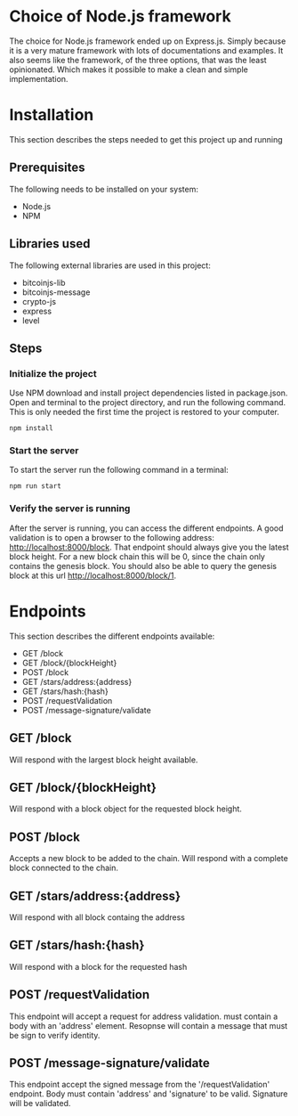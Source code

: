# Choice of Node.js framework
The choice for Node.js framework ended up on Express.js. Simply because it is a very mature framework with lots of documentations and examples. It also seems like the framework, of the three options, that was the least opinionated. Which makes it possible to make a clean and simple implementation.

# Installation

This section describes the steps needed to get this project up and running

## Prerequisites
The following needs to be installed on your system:
- Node.js
- NPM

## Libraries used
The following external libraries are used in this project:
- bitcoinjs-lib
- bitcoinjs-message
- crypto-js
- express
- level

## Steps
### Initialize the project
Use NPM download and install project dependencies listed in package.json.
Open and terminal to the project directory, and run the following command. This is only needed the first time the project is restored to your computer.
```
npm install
```

### Start the server
To start the server run the following command in a terminal:
```
npm run start
```

### Verify the server is running
After the server is running, you can access the different endpoints. A good validation is to open a browser to the following address: [http://localhost:8000/block](http://localhost:8000/block). That endpoint should always give you the latest block height. For a new block chain this will be 0, since the chain only contains the genesis block. You should also be able to query the genesis block at this url [http://localhost:8000/block/1](http://localhost:8000/block/0).

# Endpoints
This section describes the different endpoints available:
- GET /block
- GET /block/{blockHeight}
- POST /block
- GET /stars/address:{address}
- GET /stars/hash:{hash}
- POST /requestValidation
- POST /message-signature/validate

## GET /block
Will respond with the largest block height available.

## GET /block/{blockHeight}
Will respond with a block object for the requested block height.

## POST /block
Accepts a new block to be added to the chain. Will respond with a complete block connected to the chain.

## GET /stars/address:{address}
Will respond with all block containg the address

## GET /stars/hash:{hash}
Will respond with a block for the requested hash

## POST /requestValidation
This endpoint will accept a request for address validation. must contain a body with an 'address' element. Resopnse will contain a message that must be sign to verify identity.

## POST /message-signature/validate
This endpoint accept the signed message from the '/requestValidation' endpoint. Body must contain 'address' and 'signature' to be valid. Signature will be validated.